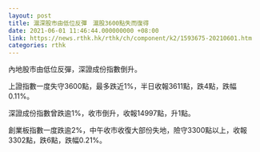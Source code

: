 ```yaml
---
layout: post
title: 滬深股市由低位反彈　滬股3600點失而復得
date: 2021-06-01 11:46:44.000000000 +08:00
link: https://news.rthk.hk/rthk/ch/component/k2/1593675-20210601.htm
categories: rthk
---
```


內地股市由低位反彈，深證成份指數倒升。

上證指數一度失守3600點，最多跌近1%，半日收報3611點，跌4點，跌幅0.11%。

深證成份指數曾跌逾1%，收市倒升，收報14997點，升1點。

創業板指數一度跌逾2%，中午收市收復大部份失地，險守3300點以上，收報3302點，跌6點，跌幅0.21%。
